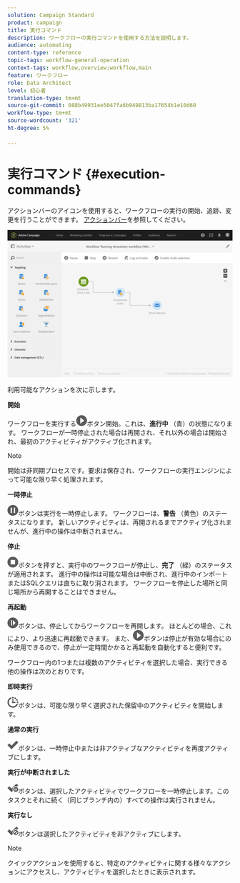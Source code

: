 ```yaml
---
solution: Campaign Standard
product: campaign
title: 実行コマンド
description: ワークフローの実行コマンドを使用する方法を説明します。
audience: automating
content-type: reference
topic-tags: workflow-general-operation
context-tags: workflow,overview;workflow,main
feature: ワークフロー
role: Data Architect
level: 初心者
translation-type: tm+mt
source-git-commit: 088b49931ee5047fa6b949813ba17654b1e10d60
workflow-type: tm+mt
source-wordcount: '321'
ht-degree: 5%

---
```



# 実行コマンド {#execution-commands}

アクションバーのアイコンを使用すると、ワークフローの実行の開始、追跡、変更を行うことができます。 [アクションバー](../../automating/using/workflow-interface.md#action-bar)を参照してください。

![](assets/wkf_execution_2.png)

利用可能なアクションを次に示します。

**開始**

ワークフローを実行する![](assets/play_darkgrey-24px.png)ボタン開始。これは、**進行中** （青）の状態になります。 ワークフローが一時停止された場合は再開され、それ以外の場合は開始され、最初のアクティビティがアクティブ化されます。

>[!NOTE]
>
>開始は非同期プロセスです。要求は保存され、ワークフローの実行エンジンによって可能な限り早く処理されます。

**一時停止**

![](assets/pause_darkgrey-24px.png)ボタンは実行を一時停止します。 ワークフローは、**警告** （黄色）のステータスになります。 新しいアクティビティは、再開されるまでアクティブ化されませんが、進行中の操作は中断されません。

**停止**

![](assets/stop_darkgrey-24px.png)ボタンを押すと、実行中のワークフローが停止し、**完了** （緑）のステータスが適用されます。 進行中の操作は可能な場合は中断され、進行中のインポートまたはSQLクエリは直ちに取り消されます。 ワークフローを停止した場所と同じ場所から再開することはできません。

**再起動**

![](assets/pauseplay_darkgrey-24px.png)ボタンは、停止してからワークフローを再開します。 ほとんどの場合、これにより、より迅速に再起動できます。 また、![](assets/play_darkgrey-24px.png)ボタンは停止が有効な場合にのみ使用できるので、停止が一定時間かかると再起動を自動化すると便利です。

ワークフロー内の1つまたは複数のアクティビティを選択した場合、実行できる他の操作は次のとおりです。

**即時実行**

![](assets/pending_darkgrey-24px.png)ボタンは、可能な限り早く選択された保留中のアクティビティを開始します。

**通常の実行**

![](assets/check_darkgrey-24px.png)ボタンは、一時停止中または非アクティブなアクティビティを再度アクティブにします。

**実行が中断されました**

![](assets/check_pause_darkgrey-24px.png)ボタンは、選択したアクティビティでワークフローを一時停止します。このタスクとそれに続く（同じブランチ内の）すべての操作は実行されません。

**実行なし**

![](assets/checkdisable.png)ボタンは選択したアクティビティを非アクティブにします。

>[!NOTE]
>
>クイックアクションを使用すると、特定のアクティビティに関する様々なアクションにアクセスし、アクティビティを選択したときに表示されます。
